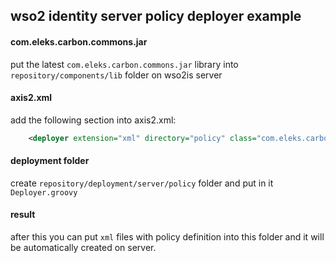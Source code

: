 ## wso2 identity server policy deployer example

#### com.eleks.carbon.commons.jar
put the latest `com.eleks.carbon.commons.jar` library into `repository/components/lib` folder on wso2is server

#### axis2.xml 
add the following section into axis2.xml:

```xml
    <deployer extension="xml" directory="policy" class="com.eleks.carbon.commons.deployer.GroovyDeployer" />
```

#### deployment folder

create `repository/deployment/server/policy` folder and put in it `Deployer.groovy`

#### result

after this you can put `xml` files with policy definition into this folder and it will be automatically created on server. 
